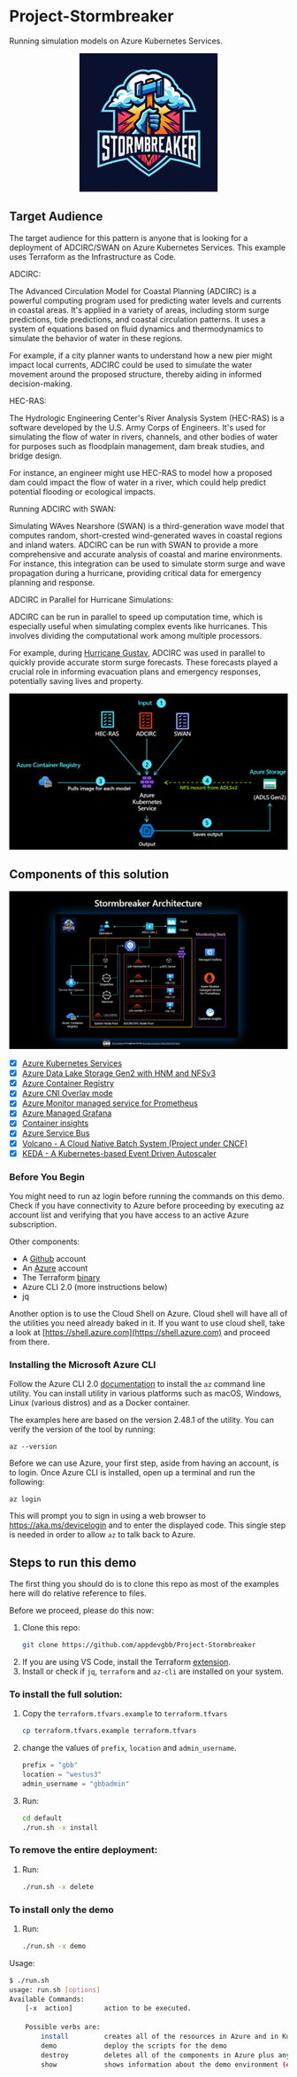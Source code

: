 # Project-Stormbreaker

Running simulation models on Azure Kubernetes Services.

<p align="center"><img src="https://github.com/appdevgbb/Project-Stormbreaker/blob/main/assets/logo.jpg" width="250" height="250"></p>

## Target Audience
The target audience for this pattern is anyone that is looking for a deployment of ADCIRC/SWAN on Azure Kubernetes Services. This example uses Terraform as the Infrastructure as Code.

ADCIRC:

The Advanced Circulation Model for Coastal Planning (ADCIRC) is a powerful computing program used for predicting water levels and currents in coastal areas. It's applied in a variety of areas, including storm surge predictions, tide predictions, and coastal circulation patterns. It uses a system of equations based on fluid dynamics and thermodynamics to simulate the behavior of water in these regions.

For example, if a city planner wants to understand how a new pier might impact local currents, ADCIRC could be used to simulate the water movement around the proposed structure, thereby aiding in informed decision-making.

HEC-RAS:

The Hydrologic Engineering Center's River Analysis System (HEC-RAS) is a software developed by the U.S. Army Corps of Engineers. It's used for simulating the flow of water in rivers, channels, and other bodies of water for purposes such as floodplain management, dam break studies, and bridge design.

For instance, an engineer might use HEC-RAS to model how a proposed dam could impact the flow of water in a river, which could help predict potential flooding or ecological impacts.

Running ADCIRC with SWAN:

Simulating WAves Nearshore (SWAN) is a third-generation wave model that computes random, short-crested wind-generated waves in coastal regions and inland waters. ADCIRC can be run with SWAN to provide a more comprehensive and accurate analysis of coastal and marine environments. For instance, this integration can be used to simulate storm surge and wave propagation during a hurricane, providing critical data for emergency planning and response.

ADCIRC in Parallel for Hurricane Simulations:

ADCIRC can be run in parallel to speed up computation time, which is especially useful when simulating complex events like hurricanes. This involves dividing the computational work among multiple processors.

For example, during [Hurricane Gustav](https://en.wikipedia.org/wiki/Hurricane_Gustav), ADCIRC was used in parallel to quickly provide accurate storm surge forecasts. These forecasts played a crucial role in informing evacuation plans and emergency responses, potentially saving lives and property.

![](assets/diagram.png)

## Components of this solution
![](assets/architecture.png)

 - [x] [Azure Kubernetes Services](https://learn.microsoft.com/en-us/azure/aks/)
 - [x] [Azure Data Lake Storage Gen2 with HNM and NFSv3](https://learn.microsoft.com/en-us/azure/storage/blobs/storage-feature-support-in-storage-accounts)
 - [x] [Azure Container Registry](https://learn.microsoft.com/en-us/azure/container-registry/)
 - [x] [Azure CNI Overlay mode](https://learn.microsoft.com/en-us/azure/aks/configure-azure-cni)
 - [x] [Azure Monitor managed service for Prometheus](https://learn.microsoft.com/en-us/azure/azure-monitor/essentials/prometheus-metrics-overview)
 - [x] [Azure Managed Grafana](https://learn.microsoft.com/en-us/azure/managed-grafana/overview)
 - [x] [Container insights](https://learn.microsoft.com/en-us/azure/azure-monitor/containers/container-insights-analyze) 
 - [x] [Azure Service Bus](https://learn.microsoft.com/en-us/azure/service-bus-messaging/service-bus-messaging-overview)
 - [x] [Volcano - A Cloud Native Batch System (Project under CNCF)](https://volcano.sh/en/)
 - [x] [KEDA - A Kubernetes-based Event Driven Autoscaler](https://keda.sh/)

### Before You Begin
You might need to run az login before running the commands on this demo. Check if you have connectivity to Azure before proceeding by executing az account list and verifying that you have access to an active Azure subscription.

Other components:
* A [Github](https://github.com/) account
* An [Azure](https://azure.microsoft.com/) account
* The Terraform [binary](https://www.terraform.io/downloads.html)
* Azure CLI 2.0 (more instructions below)
* jq


Another option is to use the Cloud Shell on Azure. Cloud shell will have all of the utilities you need already baked in it. If you want to use cloud shell, take a look at [https://shell.azure.com](https://shell.azure.com) and proceed from there.

### Installing the Microsoft Azure CLI

Follow the Azure CLI 2.0 [documentation](https://docs.microsoft.com/en-us/cli/azure/install-azure-cli) to install the `az` command line utility. You can install utility in various platforms such as macOS, Windows, Linux (various distros) and as a Docker container.

The examples here are based on the version 2.48.1 of the utility. You can verify the version of the tool by running:

```
az --version
```

Before we can use Azure, your first step, aside from having an account, is to login. Once Azure CLI is installed, open up a terminal and run the following:

```
az login
```

This will prompt you to sign in using a web browser to https://aka.ms/devicelogin and to enter the displayed code. This single step is needed in order to allow `az` to talk back to Azure.

## Steps to run this demo

The first thing you should do is to clone this repo as most of the examples here will do relative reference to files.
 
Before we proceed, please do this now:

1. Clone this repo:
    ```bash
    git clone https://github.com/appdevgbb/Project-Stormbreaker
    ```
1. If you are using VS Code, install the Terraform [extension](https://marketplace.visualstudio.com/items?itemName=HashiCorp.terraform).
2. Install or check if `jq`, `terraform` and `az-cli` are installed on your system.


### To install the full solution:

1. Copy the `terraform.tfvars.example` to `terraform.tfvars` 
    ```bash
    cp terraform.tfvars.example terraform.tfvars
    ```

1. change the values of `prefix`, `location` and `admin_username`.

    ```terraform
    prefix = "gbb"
    location = "westus3"
    admin_username = "gbbadmin"
    ```

2. Run:

    ```bash
    cd default
    ./run.sh -x install
    ```

### To remove the entire deployment:

1. Run:

    ```bash
    ./run.sh -x delete
    ```

### To install only the demo
1. Run:

    ```bash
    ./run.sh -x demo
    ```

Usage:

```bash
$ ./run.sh 
usage: run.sh [options]
Available Commands:
    [-x  action]        action to be executed.

    Possible verbs are:
        install         creates all of the resources in Azure and in Kubernetes
        demo            deploy the scripts for the demo
        destroy         deletes all of the components in Azure plus any KUBECONFIG and Terraform files
        show            shows information about the demo environment (e.g.: connection strings)
```
